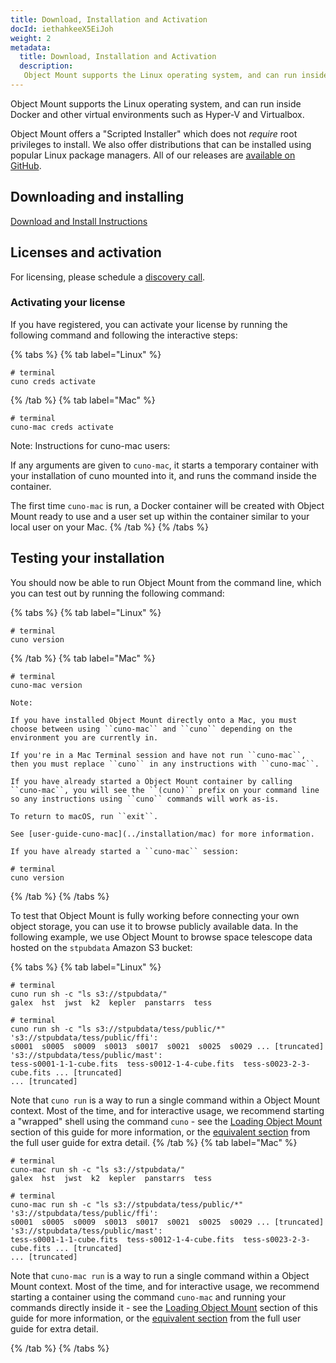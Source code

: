 ```yaml
---
title: Download, Installation and Activation
docId: iethahkeeX5EiJoh
weight: 2
metadata:
  title: Download, Installation and Activation
  description:
   Object Mount supports the Linux operating system, and can run inside Docker and other virtual environments such as Hyper-V and Virtualbox.
---
```

Object Mount supports the Linux operating system, and can run inside Docker and other virtual environments such as Hyper-V and Virtualbox.

Object Mount offers a "Scripted Installer" which does not *require* root privileges to install. We also offer distributions that can be installed using popular Linux package managers. 
All of our releases are [available on GitHub](https://github.com/cunoFS/cunoFS/releases).

## Downloading and installing

[Download and Install Instructions](../installation)

## Licenses and activation
For licensing, please schedule a [discovery call](https://meetings.hubspot.com/tom1581/storj-object-mount-discovery-meeting?uuid=7d69a8eb-87d2-4971-aef9-9ea2b1073e7a).

### Activating your license

If you have registered, you can activate your license by running the following command and following the interactive steps:

{% tabs %}
{% tab label="Linux" %}
   ```shell
   # terminal
   cuno creds activate
   ```
{% /tab %}
{% tab label="Mac" %}
   ```shell
   # terminal
   cuno-mac creds activate
   ```
   Note: Instructions for cuno-mac users:
    
   If any arguments are given to ``cuno-mac``, it starts a temporary container with your installation of cuno mounted into it, and runs the command inside the container.

   The first time ``cuno-mac`` is run, a Docker container will be created with Object Mount ready to use and a user set up within the container similar to your local user on your Mac.
{% /tab %}
{% /tabs %}

## Testing your installation

You should now be able to run Object Mount from the command line, which you can test out by running the following command:

{% tabs %}
{% tab label="Linux" %}
   ```shell
   # terminal
   cuno version
   ```
{% /tab %}
{% tab label="Mac" %}    
   ```shell
   # terminal
   cuno-mac version
   ```
    Note:

    If you have installed Object Mount directly onto a Mac, you must choose between using ``cuno-mac`` and ``cuno`` depending on the environment you are currently in.

    If you're in a Mac Terminal session and have not run ``cuno-mac``, then you must replace ``cuno`` in any instructions with ``cuno-mac``.

    If you have already started a Object Mount container by calling ``cuno-mac``, you will see the ``(cuno)`` prefix on your command line so any instructions using ``cuno`` commands will work as-is.

    To return to macOS, run ``exit``.

    See [user-guide-cuno-mac](../installation/mac) for more information.
    
    If you have already started a ``cuno-mac`` session:
    
   ```shell
   # terminal
   cuno version
   ```

{% /tab %}
{% /tabs %}

To test that Object Mount is fully working before connecting your own object storage, you can use it to browse publicly available data. In the following example, we use Object Mount to browse space telescope data hosted on the `stpubdata` Amazon S3 bucket:


{% tabs %}
{% tab label="Linux" %}
   ```shell
   # terminal
   cuno run sh -c "ls s3://stpubdata/"
   galex  hst  jwst  k2  kepler  panstarrs  tess
   ```
   ```shell
   # terminal
   cuno run sh -c "ls s3://stpubdata/tess/public/*"
   's3://stpubdata/tess/public/ffi':
   s0001  s0005  s0009  s0013  s0017  s0021  s0025  s0029 ... [truncated]
   's3://stpubdata/tess/public/mast':
   tess-s0001-1-1-cube.fits  tess-s0012-1-4-cube.fits  tess-s0023-2-3-cube.fits ... [truncated]
   ... [truncated]
   ```                
   Note that ``cuno run`` is a way to run a single command within a Object Mount context. Most of the time, and for interactive usage, 
   we recommend starting a "wrapped" shell using the command ``cuno`` - see the [Loading Object Mount](../getting-started/enabling-object-mount#direct-interception-with-object-mount-cli) section of this guide for more information, 
   or the [equivalent section](../user-guides/basic#direct-interception-with-object-mount-cli) from the full user guide for extra detail.
{% /tab %}
{% tab label="Mac" %} 
   ```shell
   # terminal
   cuno-mac run sh -c "ls s3://stpubdata/"
   galex  hst  jwst  k2  kepler  panstarrs  tess
   ```
   ```shell
   # terminal
   cuno-mac run sh -c "ls s3://stpubdata/tess/public/*"
   's3://stpubdata/tess/public/ffi':
   s0001  s0005  s0009  s0013  s0017  s0021  s0025  s0029 ... [truncated]
   's3://stpubdata/tess/public/mast':
   tess-s0001-1-1-cube.fits  tess-s0012-1-4-cube.fits  tess-s0023-2-3-cube.fits ... [truncated]
   ... [truncated]
   ```
   Note that ``cuno-mac run`` is a way to run a single command within a Object Mount context. Most of the time, and for interactive usage, we recommend starting a container using the 
   command ``cuno-mac`` and running your commands directly inside it - see the [Loading Object Mount](../getting-started/enabling-object-mount#direct-interception-with-object-mount-cli) section of this guide for more information, or the [equivalent section](../user-guides/basic#direct-interception-with-object-mount-cli) from the full user guide for extra detail.

{% /tab %}
{% /tabs %}


